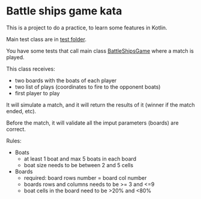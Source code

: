 # Battle ships game kata

This is a project to do a practice, to learn some features in Kotlin.

Main test class are in [test folder](src/test/java/com/kata/battleshipsgame/service/).

You have some tests that call main class [BattleShipsGame](src/main/java/com/kata/battleshipsgame/service/BattleShipsGame.kt) where a match is played.

This class receives:

 - two boards with the boats of each player
 - two list of plays (coordinates to fire to the opponent boats)
 - first player to play

It will simulate a match, and it will return the results of it (winner if the match ended, etc).

Before the match, it will validate all the imput parameters (boards) are correct.

Rules:

- Boats
  - at least 1 boat and max 5 boats in each board
  - boat size needs to be between 2 and 5 cells
- Boards
  - required: board rows number = board col number
  - boards rows and columns needs to be >= 3 and <=9
  - boat cells in the board need to be >20% and <80%
